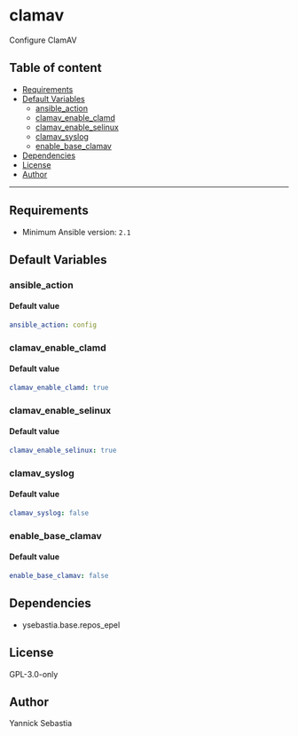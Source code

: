 # clamav

Configure ClamAV

## Table of content

- [Requirements](#requirements)
- [Default Variables](#default-variables)
  - [ansible_action](#ansible_action)
  - [clamav_enable_clamd](#clamav_enable_clamd)
  - [clamav_enable_selinux](#clamav_enable_selinux)
  - [clamav_syslog](#clamav_syslog)
  - [enable_base_clamav](#enable_base_clamav)
- [Dependencies](#dependencies)
- [License](#license)
- [Author](#author)

---

## Requirements

- Minimum Ansible version: `2.1`

## Default Variables

### ansible_action

#### Default value

```YAML
ansible_action: config
```

### clamav_enable_clamd

#### Default value

```YAML
clamav_enable_clamd: true
```

### clamav_enable_selinux

#### Default value

```YAML
clamav_enable_selinux: true
```

### clamav_syslog

#### Default value

```YAML
clamav_syslog: false
```

### enable_base_clamav

#### Default value

```YAML
enable_base_clamav: false
```



## Dependencies

- ysebastia.base.repos_epel

## License

GPL-3.0-only

## Author

Yannick Sebastia

